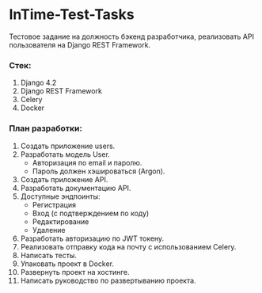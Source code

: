 # InTime-Test-Tasks
Тестовое задание на должность бэкенд разработчика, реализовать API пользователя на Django REST Framework.

### Стек:
1. Django 4.2
2. Django REST Framework
3. Celery
4. Docker

### План разработки:
1. Создать приложение users.
2. Разработать модель User.
   - Авторизация по email и паролю.
   - Пароль должен хэшироваться (Argon).
3. Создать приложение API.
4. Разработать документацию API.
5. Доступные эндпоинты:
   - Регистрация
   - Вход (с подтверждением по коду)
   - Редактирование
   - Удаление
6. Разработать авторизацию по JWT токену.
7. Реализовать отправку кода на почту с использованием Celery.
8. Написать тесты.
9. Упаковать проект в Docker.
10. Развернуть проект на хостинге.
11. Написать руководство по развертыванию проекта.